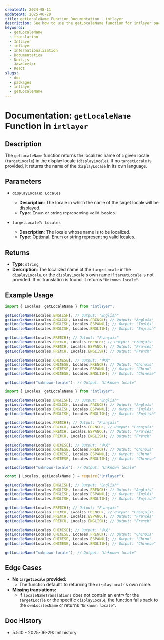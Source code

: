 ```yaml
---
createdAt: 2024-08-11
updatedAt: 2025-06-29
title: getLocaleName Function Documentation | intlayer
description: See how to use the getLocaleName function for intlayer package
keywords:
  - getLocaleName
  - translation
  - Intlayer
  - intlayer
  - Internationalization
  - Documentation
  - Next.js
  - JavaScript
  - React
slugs:
  - doc
  - packages
  - intlayer
  - getLocaleName
---
```


# Documentation: `getLocaleName` Function in `intlayer`

## Description

The `getLocaleName` function returns the localized name of a given locale (`targetLocale`) in the display locale (`displayLocale`). If no `targetLocale` is provided, it returns the name of the `displayLocale` in its own language.

## Parameters

- `displayLocale: Locales`

  - **Description**: The locale in which the name of the target locale will be displayed.
  - **Type**: Enum or string representing valid locales.

- `targetLocale?: Locales`
  - **Description**: The locale whose name is to be localized.
  - **Type**: Optional. Enum or string representing valid locales.

## Returns

- **Type**: `string`
- **Description**: The localized name of the `targetLocale` in the `displayLocale`, or the `displayLocale`'s own name if `targetLocale` is not provided. If no translation is found, it returns `"Unknown locale"`.

## Example Usage

```typescript codeFormat="typescript"
import { Locales, getLocaleName } from "intlayer";

getLocaleName(Locales.ENGLISH); // Output: "English"
getLocaleName(Locales.ENGLISH, Locales.FRENCH); // Output: "Anglais"
getLocaleName(Locales.ENGLISH, Locales.ESPANOL); // Output: "Inglés"
getLocaleName(Locales.ENGLISH, Locales.ENGLISH); // Output: "English"

getLocaleName(Locales.FRENCH); // Output: "Français"
getLocaleName(Locales.FRENCH, Locales.FRENCH); // Output: "Français"
getLocaleName(Locales.FRENCH, Locales.ESPANOL); // Output: "Francés"
getLocaleName(Locales.FRENCH, Locales.ENGLISH); // Output: "French"

getLocaleName(Locales.CHINESE); // Output: "中文"
getLocaleName(Locales.CHINESE, Locales.FRENCH); // Output: "Chinois"
getLocaleName(Locales.CHINESE, Locales.ESPANOL); // Output: "Chino"
getLocaleName(Locales.CHINESE, Locales.ENGLISH); // Output: "Chinese"

getLocaleName("unknown-locale"); // Output: "Unknown locale"
```

```javascript codeFormat="esm"
import { Locales, getLocaleName } from "intlayer";

getLocaleName(Locales.ENGLISH); // Output: "English"
getLocaleName(Locales.ENGLISH, Locales.FRENCH); // Output: "Anglais"
getLocaleName(Locales.ENGLISH, Locales.ESPANOL); // Output: "Inglés"
getLocaleName(Locales.ENGLISH, Locales.ENGLISH); // Output: "English"

getLocaleName(Locales.FRENCH); // Output: "Français"
getLocaleName(Locales.FRENCH, Locales.FRENCH); // Output: "Français"
getLocaleName(Locales.FRENCH, Locales.ESPANOL); // Output: "Francés"
getLocaleName(Locales.FRENCH, Locales.ENGLISH); // Output: "French"

getLocaleName(Locales.CHINESE); // Output: "中文"
getLocaleName(Locales.CHINESE, Locales.FRENCH); // Output: "Chinois"
getLocaleName(Locales.CHINESE, Locales.ESPANOL); // Output: "Chino"
getLocaleName(Locales.CHINESE, Locales.ENGLISH); // Output: "Chinese"

getLocaleName("unknown-locale"); // Output: "Unknown locale"
```

```javascript codeFormat="commonjs"
const { Locales, getLocaleName } = require("intlayer");

getLocaleName(Locales.ENGLISH); // Output: "English"
getLocaleName(Locales.ENGLISH, Locales.FRENCH); // Output: "Anglais"
getLocaleName(Locales.ENGLISH, Locales.ESPANOL); // Output: "Inglés"
getLocaleName(Locales.ENGLISH, Locales.ENGLISH); // Output: "English"

getLocaleName(Locales.FRENCH); // Output: "Français"
getLocaleName(Locales.FRENCH, Locales.FRENCH); // Output: "Français"
getLocaleName(Locales.FRENCH, Locales.ESPANOL); // Output: "Francés"
getLocaleName(Locales.FRENCH, Locales.ENGLISH); // Output: "French"

getLocaleName(Locales.CHINESE); // Output: "中文"
getLocaleName(Locales.CHINESE, Locales.FRENCH); // Output: "Chinois"
getLocaleName(Locales.CHINESE, Locales.ESPANOL); // Output: "Chino"
getLocaleName(Locales.CHINESE, Locales.ENGLISH); // Output: "Chinese"

getLocaleName("unknown-locale"); // Output: "Unknown locale"
```

## Edge Cases

- **No `targetLocale` provided:**
  - The function defaults to returning the `displayLocale`'s own name.
- **Missing translations:**
  - If `localeNameTranslations` does not contain an entry for the `targetLocale` or the specific `displayLocale`, the function falls back to the `ownLocalesName` or returns `"Unknown locale"`.

## Doc History

- 5.5.10 - 2025-06-29: Init history
